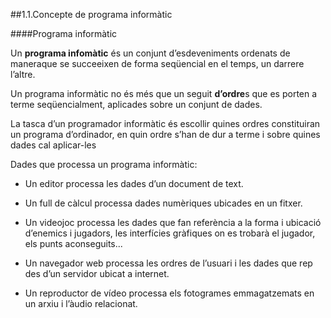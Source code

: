 ##1.1.Concepte de programa informàtic

####Programa informàtic

Un **programa infomàtic** és un conjunt d’esdeveniments ordenats de maneraque se succeeixen de forma seqüencial en el temps, un darrere l’altre.

Un programa informàtic no és més que un seguit **d’ordre**s que es porten a terme seqüencialment, aplicades sobre un conjunt de dades.

La tasca d’un programador informàtic és escollir quines ordres constituiran un programa d’ordinador, en quin ordre s’han de dur a terme i sobre quines dades cal aplicar-les

Dades que processa un programa informàtic: 

* Un editor processa les dades d’un document de text.

* Un full de càlcul processa dades numèriques ubicades en un fitxer.

* Un videojoc processa les dades que fan referència a la forma i ubicació d’enemics i jugadors, les interfícies gràfiques on es trobarà el jugador, els punts aconseguits...

* Un navegador web processa les ordres de l’usuari i les dades que rep des d’un servidor ubicat a internet.

* Un reproductor de vídeo processa els fotogrames emmagatzemats en un
arxiu i l’àudio relacionat.
